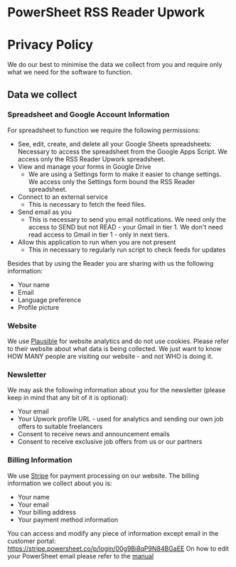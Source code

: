 # PowerSheet RSS Reader Upwork

# Privacy Policy

We do our best to minimise the data we collect from you and require only what we need for the software to function.

## Data we collect

### Spreadsheet and Google Account Information

For spreadsheet to function we require the following permissions:

* See, edit, create, and delete all your Google Sheets spreadsheets: Necessary to access the spreadsheet from the Google Apps Script. We access only the RSS Reader Upwork spreadsheet.
* View and manage your forms in Google Drive
  * We are using a Settings form to make it easier to change settings. We access only the Settings form bound the RSS Reader spreadsheet.
* Connect to an external service
  * This is necessary to fetch the feed files.
* Send email as you
  * This is necessary to send you email notifications. We need only the access to SEND but not READ - your Gmail in tier 1. We don't need read access to Gmail in tier 1 - only in next tiers.
* Allow this application to run when you are not present
  * This in necessary to regularly run script to check feeds for updates

Besides that by using the Reader you are sharing with us the following information:

* Your name
* Email
* Language preference
* Profile picture







### Website

We use [Plausible](https://plausible.io/) for website analytics and do not use cookies. Please refer to their website about what data is being collected.
We just want to know HOW MANY people are visiting our website - and not WHO is doing it.

### Newsletter

We may ask the following information about you for the newsletter (please keep in mind that any bit of it is optional):
* Your email
* Your Upwork profile URL - used for analytics and sending our own job offers to suitable freelancers
* Consent to receive news and announcement emails
* Consent to receive exclusive job offers from us or our partners

### Billing Information

We use [Stripe](https://stripe.com) for payment processing on our website. The billing information we collect about you is:

* Your name
* Your email
* Your billing address
* Your payment method information

You can access and modify any piece of information except email in the customer portal: https://stripe.powersheet.co/p/login/00g9Bi8qP9N84BGaEE
On how to edit your PowerSheet email please refer to the [manual](https://powersheet.co/rss-reader-upwork/manual#i-want-to-change-the-email-i-am-sending-from)



